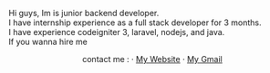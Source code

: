 Hi guys, Im is junior backend developer. \
I have internship experience as a full stack developer for 3 months. \
I have experience codeigniter 3, laravel, nodejs, and java.\
If you wanna hire me 
<p align="center">
    <a>contact me :</a>
    ·
    <a href="http://mbagusdiass.ml">My Website</a>
    ·
    <a href=""mailto: m.bagus.dias.s1@gmail.com ">My Gmail</a>
  </p>
<!--   &ensp; contact me : \
    &emsp; web : mbagusdiass.ml \
    &emsp; email : m.bagus.dias.s1@gmail.com  -->
   
<!---
MBagusDiasS/MBagusDiasS is a ✨ special ✨ repository because its `README.md` (this file) appears on your GitHub profile.
You can click the Preview link to take a look at your changes.
--->
